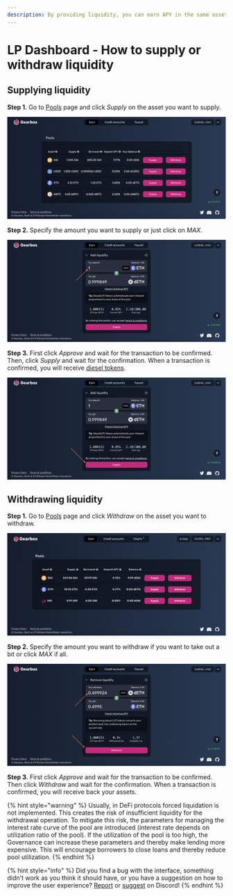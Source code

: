 ```yaml
---
description: By providing liquidity, you can earn APY in the same asset. Simple!
---
```


# LP Dashboard - How to supply or withdraw liquidity

## Supplying liquidity

**Step 1.** Go to [Pools](https://app.beta.gearbox.fi/pools) page and click _Supply_ on the asset you want to supply.

![](<../.gitbook/assets/Screenshot 2021-10-17 at 14.11.00.png>)

**Step 2.** Specify the amount you want to supply or just click on _MAX_.

![](<../.gitbook/assets/Screenshot 2021-10-17 at 14.12.35.png>)

**Step 3.** First click _Approve_ and wait for the transaction to be confirmed. Then, click _Supply_ and wait for the confirmation. When a transaction is confirmed, you will receive [diesel tokens](pools-and-apy.md#what-is-diesel-token).&#x20;

![](<../.gitbook/assets/Screenshot 2021-10-17 at 14.14.09.png>)

## Withdrawing liquidity

**Step 1.** Go to [Pools](https://app.beta.gearbox.fi/pools) page and click _Withdraw_ on the asset you want to withdraw.

![](<../.gitbook/assets/Screenshot 2021-08-02 at 14.15.36.png>)

**Step 2.** Specify the amount you want to withdraw if you want to take out a bit or click _MAX_ if all.

![](<../.gitbook/assets/Screenshot 2021-10-17 at 14.18.09.png>)

**Step 3.** First click _Approve_ and wait for the transaction to be confirmed. Then click _Withdraw_ and wait for the confirmation. When a transaction is confirmed, you will receive back your assets.

{% hint style="warning" %}
Usually, in DeFi protocols forced liquidation is not implemented. This creates the risk of insufficient liquidity for the withdrawal operation. To mitigate this risk, the parameters for managing the interest rate curve of the pool are introduced (interest rate depends on utilization ratio of the pool). If the utilization of the pool is too high, the Governance can increase these parameters and thereby make lending more expensive. This will encourage borrowers to close loans and thereby reduce pool utilization.
{% endhint %}

{% hint style="info" %}
Did you find a bug with the interface, something didn't work as you think it should have, or you have a suggestion on how to improve the user experience? [Report](https://discord.gg/5YuHH9tvms) or [suggest](https://discord.gg/hF3QvX2vgt) on Discord!
{% endhint %}
